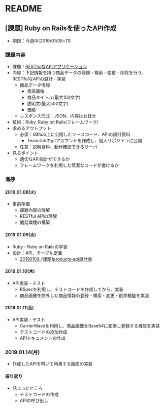 # README

## [課題] Ruby on Railsを使ったAPI作成

- 期限：今週中(2019/01/08~11)

### 課題内容

- 課題：[RESTfulなAPIアプリケーション](https://docs.google.com/document/d/1-IcZxm6wz0-5nzzYT-xyHVttKKbWtobwHe3hwelrJUg/edit?usp=sharing)
- 内容：下記情報を持つ商品データの登録・検索・変更・削除を行う、RESTfulなAPIの設計・実装
  - 商品データ情報
    - 商品画像
    - 商品タイトル(最大100文字)
    - 説明文(最大500文字)
    - 価格
  - レスポンス形式：JSON、内容はお任せ
- 技術：Ruby, Ruby on Rails(フレームワーク)
- 求めるアウトプット
  - 必須：Github上に公開したソースコード、APIの設計資料
    - Team-labのgitアカウントを作成し、個人リポジトリに公開
  - 任意：説明資料、動作確認できるサーバ
- 見るポイント
  - 適切なAPI設計ができるか
  - フレームワークを利用した簡潔なコードが書けるか

### 進捗

#### 2019.01.08(火)

- 事前準備
  - 課題内容の理解
  - RESTful APIの理解
  - 開発環境の構築

#### 2019.01.09(水)

- Ruby・Ruby on Railsの学習
- 設計：API、テーブル定義
  - [20190109_[課題]products-api設計書](https://docs.google.com/spreadsheets/d/1S-_QRlR_OAG-uDlScVanKypa9G9czYkdYgyO4zHtReU/edit?usp=sharing)

#### 2019.01.10(木)

- API実装・テスト
  - RSpecを利用し、テストコードを作成してから、実装
  - 商品画像を除外した商品情報の登録・検索・変更・削除機能を実装

#### 2019.01.11(金)

- API実装・テスト
  - CarrierWaveを利用し、商品画像をBase64に変換し登録する機能を実装
  - テストコードの追加作成
  - APIドキュメントの作成

### 2019.01.14(月)

- 作成したAPIを叩いて利用する画面の実装

#### 振り返り

- 詰まったところ
  - テストコードの作成
  - APIの呼び出し
